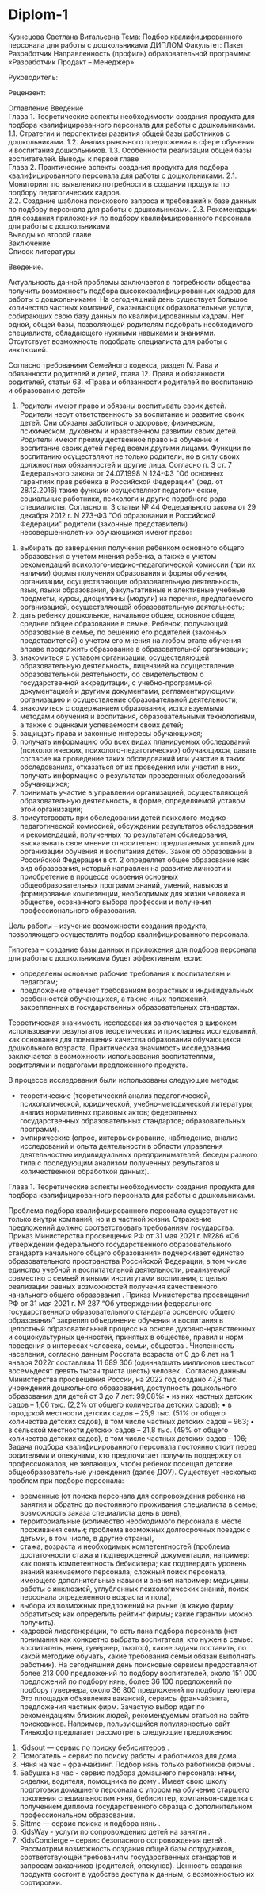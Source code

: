 # Diplom-1
Кузнецова Светлана Витальевна
Тема: Подбор квалифицированного персонала для работы с дошкольниками
ДИПЛОМ
Факультет: Пакет Разработчик
Направленность (профиль) образовательной программы: «Разработчик Продакт – Менеджер»

Руководитель:

Рецензент:

Оглавление
Введение	
Глава 1. Теоретические аспекты необходимости создания продукта для подбора квалифицированного персонала для работы с дошкольниками.
1.1.	Стратегии и перспективы развития общей базы работников с дошкольниками.
1.2.	Анализ рыночного предложения в сфере обучения и воспитания дошкольников.
1.3.	Особенности реализации общей базы воспитателей.
Выводы к первой главе	
Глава 2. Практические аспекты создания продукта для подбора квалифицированного персонала для работы с дошкольниками.
2.1.	Мониторинг по выявлению потребности в создании продукта по подбору педагогических кадров.	
2.2.	Создание шаблона поискового запроса и требований к базе данных по подбору персонала для работы с дошкольниками.	
2.3.	Рекомендации для создания приложения по  подбору квалифицированного персонала для работы с дошкольниками	
Выводы ко второй главе	
Заключение	
Список литературы	

Введение.

Актуальность данной проблемы заключается в потребности общества получить возможность подбора высококвалифицированных кадров для работы с дошкольниками. 
На сегодняшний день существует большое количество частных компаний, оказывающих образовательные услуги, собирающих свою базу данных по квалифицированным кадрам. Нет одной, общей базы, позволяющей родителям подобрать необходимого специалиста, обладающего нужными навыками и знаниями.  Отсутствует возможность подобрать специалиста для работы с инклюзией.

Согласно требованиям Семейного кодекса, раздел IV. Рава и обязанности родителей и детей, глава 12. Права и обязанности родителей, статьи 63. «Права и обязанности родителей по воспитанию и образованию детей» 
1. Родители имеют право и обязаны воспитывать своих детей.
Родители несут ответственность за воспитание и развитие своих детей. Они обязаны заботиться о здоровье, физическом, психическом, духовном и нравственном развитии своих детей.
Родители имеют преимущественное право на обучение и воспитание своих детей перед всеми другими лицами.
Функции по воспитанию осуществляют не только родители, но в силу своих должностных обязанностей и другие лица. Согласно п. 3 ст. 7 Федерального закона от 24.07.1998 N 124-ФЗ "Об основных гарантиях прав ребенка в Российской Федерации" (ред. от 28.12.2016) такие функции осуществляют педагогические, социальные работники, психологи и другие подобного рода специалисты.
Согласно п. 3  статьи № 44 Федерального закона от 29 декабря 2012 г. N 273-ФЗ "Об образовании в Российской Федерации" родители (законные представители) несовершеннолетних обучающихся имеют право:
1) выбирать до завершения получения ребенком основного общего образования с учетом мнения ребенка, а также с учетом рекомендаций психолого-медико-педагогической комиссии (при их наличии) формы получения образования и формы обучения, организации, осуществляющие образовательную деятельность, язык, языки образования, факультативные и элективные учебные предметы, курсы, дисциплины (модули) из перечня, предлагаемого организацией, осуществляющей образовательную деятельность;
2) дать ребенку дошкольное, начальное общее, основное общее, среднее общее образование в семье. Ребенок, получающий образование в семье, по решению его родителей (законных представителей) с учетом его мнения на любом этапе обучения вправе продолжить образование в образовательной организации;
3) знакомиться с уставом организации, осуществляющей образовательную деятельность, лицензией на осуществление образовательной деятельности, со свидетельством о государственной аккредитации, с учебно-программной документацией и другими документами, регламентирующими организацию и осуществление образовательной деятельности;
4) знакомиться с содержанием образования, используемыми методами обучения и воспитания, образовательными технологиями, а также с оценками успеваемости своих детей;
5) защищать права и законные интересы обучающихся;
6) получать информацию обо всех видах планируемых обследований (психологических, психолого-педагогических) обучающихся, давать согласие на проведение таких обследований или участие в таких обследованиях, отказаться от их проведения или участия в них, получать информацию о результатах проведенных обследований обучающихся;
7) принимать участие в управлении организацией, осуществляющей образовательную деятельность, в форме, определяемой уставом этой организации;
8) присутствовать при обследовании детей психолого-медико-педагогической комиссией, обсуждении результатов обследования и рекомендаций, полученных по результатам обследования, высказывать свое мнение относительно предлагаемых условий для организации обучения и воспитания детей.
Закон об образовании в Российской Федерации в ст. 2 определяет общее образование как вид образования, который направлен на развитие личности и приобретение в процессе освоения основных общеобразовательных программ знаний, умений, навыков и формирование компетенции, необходимых для жизни человека в обществе, осознанного выбора профессии и получения профессионального образования.

Цель работы – изучение возможности создания продукта, позволяющего осуществлять подбор квалифицированного персонала.

Гипотеза – создание базы данных и приложения для подбора персонала для работы с дошкольниками будет эффективным, если:
- определены основные рабочие требования к воспитателям и педагогам;
- предложение отвечает требованиям возрастных и индивидуальных особенностей обучающихся, а также иных положений, закрепленных в государственных образовательных стандартах.

Теоретическая значимость исследования заключается в широком использовании результатов теоретических и прикладных исследований, как основания для повышения качества образования обучающихся дошкольного возраста.
Практическая значимость исследования заключается в возможности использования воспитателями, родителями и педагогами предложенного продукта.

В процессе исследования были использованы следующие методы:
- теоретические (теоретический анализ педагогической, психологической, юридической, учебно-методической литературы; анализ нормативных правовых актов; федеральных государственных образовательных стандартов; образовательных программ).
- эмпирические (опрос, интервьюирование, наблюдение, анализ исследований и опыта деятельности в области управления деятельностью индивидуальных предпринимателей; беседы разного типа с последующим анализом полученных результатов и количественной обработкой данных).

Глава 1. Теоретические аспекты необходимости создания продукта для подбора квалифицированного персонала для работы с дошкольниками.

Проблема подбора квалифицированного персонала существует не только внутри компаний, но и в частной жизни.  Отражение предложений должно соответствовать требованиям государства.
	Приказ Министерства просвещения РФ от 31 мая 2021 г. №286 «Об утверждении федерального государственного образовательного стандарта начального общего образования» подчеркивает единство образовательного пространства Российской Федерации, в том числе единство учебной и воспитательной деятельности, реализуемой совместно с семьей и иными институтами воспитания, с целью реализации равных возможностей получения качественного начального общего образования . 
	Приказ Министерства просвещения РФ от 31 мая 2021 г. № 287 “Об утверждении федерального государственного образовательного стандарта основного общего образования” закрепил объединение обучения и воспитания в целостный образовательный процесс на основе духовно-нравственных и социокультурных ценностей, принятых в обществе, правил и норм поведения в интересах человека, семьи, общества .
Численность населения, согласно данным Росстата возраста от 0 до 6 лет на 1 января 2022г составляла 11 689 306 (одиннадцать миллионов шестьсот восемьдесят девять тысяч триста шесть) человек .
Согласно данным Министерства просвещения России, на 2022 год создано 47,8 тыс. учреждений дошкольного образования, доступность дошкольного образования для детей от 3 до 7 лет: 99,08%: 
•	из них частных детских садов – 1,06 тыс. (2,2% от общего количества детских садов);
•	в городской местности детских садов – 25,9 тыс. (51% от общего количества детских садов), в том числе частных детских садов – 963;
•	в сельской местности детских садов – 21,8 тыс. (49% от общего количества детских садов), в том числе частных детских садов – 106;
	Задача подбора квалифицированного персонала постоянно стоит перед родителями и опекунами, кто предпочитает получить поддержку от профессионалов, не желающих, чтобы ребенок посещал детские общеобразовательные учреждения (далее ДОУ).
	Существует несколько проблем при подборе персонала: 
- временные (от поиска персонала для сопровождения ребенка на занятия и обратно до постоянного проживания специалиста в семье; возможность заказа специалиста день в день), 
- территориальные (количество необходимого персонала в месте проживания семьи; проблема возможных долгосрочных поездок с детьми, в том числе, в другие страны),
- стажа, возраста и необходимых компетентностей (проблема достаточности стажа и подтвержденной документации, например: как понять компетентность бебиситера; как подтвердить уровень знаний нанимаемого персонала; сложный поиск персонала, имеющего дополнительные навыки и знания например: медицины, работы с инклюзией, углубленных психологических знаний, поиск персонала определенного возраста и пола), 
- выбора из возможных предложений на рынке (в какую фирму обратиться; как определить рейтинг фирмы; какие гарантии можно получить).
-  кадровой лидогенерации, то есть пана подбора персонала (нет понимания как конкретно выбрать воспитателя, кто нужен в семье: воспитатель, няня, гувернер, тьютор), какие задачи поставить, по какой методике обучать, какие требования семьи обязан выполнять работник).
	На сегодняшний день поисковые сервисы предоставляют более 213 000 предложений по подбору воспитателей, около 151 000 предложений по подбору нянь, более 36 100 предложений по подбору гувернера, около 36 800 предложений по подбору тьютера. Это площадки объявления вакансий, сервисы франчайзинга, предложения частных фирм.
Зачастую выбор идет по рекомендациям близких людей, рекомендуемым статься на сайте поисковиков. Например, пользующийся популярностью сайт Тинькофф  предлагает рассмотреть следующие предложения:
1.	Kidsout — сервис по поиску бебиситтеров . 
2.	Помогатель – сервис по поиску работы и работников для дома .
3.	Няня на час – франчайзинг. Подбор нянь только работников фирмы .
4.	Бабушка на час - сервис подбора домашнего персонала: няни, сиделки, водителя, помощника по дому . Имеет свою школу подготовки домашнего персонала с упором на обучение старшего поколения специальностям няня, бебиситтер, компаньон-сиделка с получением диплома государственного образца о дополнительном профессиональном образовании.
5.	Sittme — сервис поиска и подбора нянь .
6.	KidsWay - услуги по сопровождению детей на занятия . 
7.	KidsConcierge – сервис безопасного сопровождения детей . 
Рассмотрим возможность создания общей базы сотрудников, соответствующей требованиям государственных стандартов и запросам заказчиков (родителей, опекунов).
Ценность создания продукта состоит в удобстве доступа к данным, с возможностью их сортировки.


